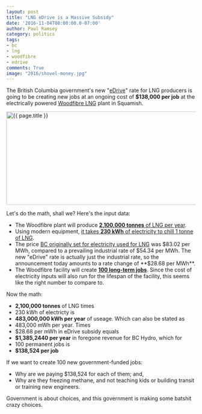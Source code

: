```yaml
---
layout: post
title: "LNG eDrive is a Massive Subsidy"
date: '2016-11-04T08:00:00.0-07:00'
author: Paul Ramsey
category: politics
tags:
- bc
- lng
- woodfibre
- edrive
comments: True
image: "2016/shovel-money.jpg"
---
```


The British Columbia government's new "[eDrive](https://news.gov.bc.ca/releases/2016PREM0133-002280)" rate for LNG producers is going to be creating new jobs at an ongoing cost of **$138,000 per job** at the electrically powered [Woodfibre LNG](http://www.woodfibrelng.ca/) plant in Squamish.

<img src="{{ site.images }}{{ page.image }}" alt='{{ page.title }}' width="623" height="248" />

Let's do the math, shall we? Here's the input data:

* The Woodfibre plant will produce [**2,100,000 tonnes** of LNG per year](http://squamish.ca/business-and-development/economic-development/projects-in-our-community/woodfibre-lng-community-committee/).
* Using modern equipment, [it takes **230 kWh** of electricity to chill 1 tonne of LNG](http://wernerantweiler.ca/blog.php?item=2014-11-11).
* The price [BC originally set for electricity used for LNG](http://www.bcenergyblog.com/2014/11/articles/general-renewable-energy/connecting-to-the-grid-bc-sets-rates-terms-for-lng-industry/) was $83.02 per MWh, compared to a prevailing industrial rate of $54.34 per MWh. The new "eDrive" rate is actually just the industrial rate, so the announcement today amounts to a rate change of **$28.68 per MWh**.
* The Woodfibre facility will create [**100 long-term jobs**](https://news.gov.bc.ca/releases/2016PREM0133-002280). Since the cost of electricity inputs will also run for the lifespan of the facility, this seems like the right number to compare to.

Now the math:

* **2,100,000 tonnes** of LNG times
* 230 kWh of electricty is
* **483,000,000 kWh per year** of useage. Which can also be stated as
* 483,000 mWh per year. Times 
* $28.68 per mWh in eDrive subsidy equals
* **$1,385,2440 per year** in foregone revenue for BC Hydro, which for
* 100 permanent jobs is
* **$138,524 per job**

If we want to create 100 new government-funded jobs:

* Why are we paying $138,524 for each of them; and,
* Why are they freezing methane, and not teaching kids or building transit or training new engineers.

Government is about choices, and this government is making some batshit crazy choices.

